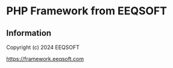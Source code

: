 # PHP Framework from EEQSOFT

## Information

Copyright (c) 2024 EEQSOFT

https://framework.eeqsoft.com
